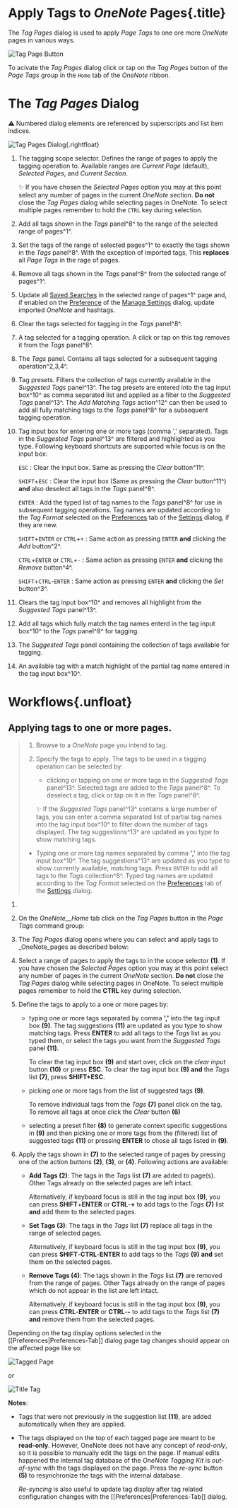 # Apply Tags to _OneNote_ Pages{.title}

The _Tag Pages_ dialog is used to apply _Page Tags_ to one ore more
_OneNote_ pages in various ways.

![Tag Page Button](images/RibbonTagPages.png)

To acivate the _Tag Pages_ dialog click or tap on the _Tag Pages_
button of the _Page Tags_ group in the `Home` tab of the _OneNote_ ribbon.

# The _Tag Pages_ Dialog

:warning: Numbered dialog elements are referenced by superscripts and list item
indices.

![Tag Pages Dialog](images/TagPagesDialog.png){.rightfloat}

1. The tagging scope selector. Defines the range of pages to apply the tagging
   operation to. Available ranges are _Current Page_ (default),
   _Selected Pages_, and _Current Section_.

   :sparkles: If you have chosen the _Selected Pages_ option you may at this
   point select any number of pages in the current _OneNote_ section.
   **Do not** close the _Tag Pages_ dialog while selecting pages in OneNote.
   To select multiple pages remember to hold the `CTRL` key during selection.
2. Add all tags shown in the _Tags_ panel^8^ to the range of the selected
   range of pages^1^.
3. Set the tags of the range of selected pages^1^ to exactly the tags
    shown in the _Tags_ panel^8^. With the exception of imported tags,
    This **replaces** all _Page Tags_ in the rage of pages.
4. Remove all tags shown in the _Tags_ panel^8^ from the selected range of
   pages^1^.
5. Update all [Saved Searches](../SavedSearch.md) in the selected
   range of pages^1^ page and, if enabled on the
   [Preference](../Settings/Preferences-Tab.md) of the
   [Manage Settings](../Settings/Manage%20Settings.md) dialog, update imported
   _OneNote_ and hashtags.
6. Clear the tags selected for tagging in the _Tags_ panel^8^.
7. A tag selected for a tagging operation. A click or tap on this tag removes
   it from the _Tags_ panel^8^.
8. The _Tags_ panel. Contains all tags selected for a subsequent tagging
   operation^2,3,4^.
9. Tag presets. Filters the collection of tags currently available in the
   _Suggested Tags_ panel^13^. The tag presets are entered into the
   tag input box^10^ as comma separated list and applied as a filter to the
   _Suggested Tags_ panel^13^. The _Add Matching Tags_ action^12^ can then be
   used to add all fully matching tags to the _Tags_ panel^8^ for a subsequent
   tagging operation.
10. Tag input box for entering one or more tags (comma ',' separated).
    Tags in the _Suggested Tags_ panel^13^ are filtered and highlighted as you
    type. Following keyboard shortcuts are supported while focus is on the
    input box:

    `ESC`
    :   Clear the input box. Same as pressing the _Clear_ button^11^.

    `SHIFT`+`ESC`
    :   Clear the input box (Same as pressing the _Clear_ button^11^) **and**
        also deselect all tags in the _Tags_ panel^8^.

    `ENTER`
    :   Add the typed list of tag names to the _Tags_ panel^8^ for use in
        subsequent tagging operations. Tag names are updated according to
        the _Tag Format_ selected on the [Preferences](../Settings/Preferences-Tab.md)
        tab of the [Settings](../Settings/Manage%20Settings.md) dialog, if they
        are new.

    `SHIFT`+`ENTER` or `CTRL`+`+`
    :   Same action as pressing `ENTER` **and** clicking the _Add_ button^2^.

    `CTRL`+`ENTER` or `CTRL`+`-`
    :   Same action as pressing `ENTER` **and** clicking the _Remove_ button^4^.

    `SHIFT`+`CTRL`-`ENTER`
    :   Same action as pressing `ENTER` **and** clicking the _Set_ button^3^.
11. Clears the tag input box^10^ and removes all highlight from the
    _Suggested Tags_ panel^13^.
12. Add all tags which fully match the tag names enterd in the tag input box^10^
    to the _Tags_ panel^8^ for tagging.
13. The _Suggested Tags_ panel containing the collection of tags available for
    tagging.
14. An available tag with a match highlight of the partial tag name entered in the
    tag input box^10^.

# Workflows{.unfloat}

## Applying tags to one or more pages.
> 1. Browse to a _OneNote_ page you intend to tag.
> 2. Specify the tags to apply. The tags to be used in a tagging operation can be
>    selected by:
>    * clicking or tapping on one or more tags in the _Suggested Tags_ panel^13^.
>      Selected tags are added to the _Tags_ panel^8^. To deselect a tag,
>      click or tap on it in the _Tags_ panel^8^.
>
>     :sparkles: If the _Suggested Tags_ panel^13^ contains a large number of tags,
>     you can enter a comma separated list of partial tag names into the tag input
>     box^10^ to filter down the number of tags displayed. The tag suggestions^13^
>     are updated as you type to show matching tags.
>
>   * Typing one or more tag names separated by comma **','** into the tag input
>     box^10^. The tag suggestions^13^ are updated as you type to show currently
>     available, matching tags. Press `ENTER` to add all tags to the _Tags_
>     collection^8^. Typed tag names are updated according to the _Tag Format_
>     selected on the [Preferences](../Settings/Preferences-Tab.md) tab of the
>     [Settings](../Settings/Manage%20Settings.md) dialog.
>
1.
2. On the _OneNote__Home_ tab click on the _Tag Pages_ button in the _Page Tags_
   command group:


3. The _Tag Pages_  dialog opens where you can select and apply tags to
   _OneNote_pages as described below:



4. Select a range of pages to apply the tags to in the scope selector **(1)**.
   If you have chosen the _Selected Pages_ option you may at this point select
   any number of pages in the current _OneNote_ section.
   **Do not** close the _Tag Pages_ dialog while selecting pages in OneNote.
   To select multiple pages remember to hold the **CTRL** key during selection.

5. Define the tags to apply to a one or more pages by:
   * typing one or more tags separated by comma **','** into the tag input box **(9)**.
     The tag suggestions **(11)** are updated as you type to show matching tags.
     Press **ENTER** to add all tags to the _Tags_ list as you typed them, or select the tags
     you want from the _Suggested Tags_ panel **(11)**.

     To clear the tag input box **(9)** and start over, click on the _clear input_ button **(10)**
     or press **ESC**. To clear the tag input box **(9)** **and** the _Tags_ list **(7)**,
     press **SHIFT+ESC**.
   * picking one or more tags from the list of suggested tags **(9)**.

     To remove individual tags from the _Tags_ **(7)** panel click on the
     tag. To remove all tags at once click the _Clear_ button **(6)**
   * selecting a preset filter **(8)** to generate context specific suggestions in **(9)**
     and then picking one or more tags from the (filtered) list of suggested tags **(11)** or pressing
     **ENTER** to chose all tags listed in **(9)**.
6. Apply the tags shown in **(7)** to the selected range of pages by pressing one of the action
   buttons **(2)**, **(3)**, or **(4)**. Following actions are available:
   * **Add Tags (2)**: The tags in the _Tags_ list **(7)** are added to page(s).
     Other Tags already on the selected pages are left intact.

     Alternatively, if keyboard focus is still in the tag input box **(9)**, you can
     press **SHIFT**+**ENTER** or **CTRL**-**+** to add tags to the _Tags_ **(7)**
     list **and** add them to the selected pages.
   * **Set Tags (3)**: The tags in the _Tags_ list **(7)** replace all tags
     in the range of selected pages.

     Alternatively, if keyboard focus is still
     in the tag input box **(9)**, you can
     press **SHIFT**-**CTRL**-**ENTER**  to add tags to the _Tags_ **(9)**
     **and** set them on the selected pages.
   * **Remove Tags (4)**: The tags shown in the _Tags_ list **(7)** are removed from the
     range of pages. Other Tags already on the range of pages which do not appear
     in the list are left intact.

     Alternatively, if keyboard focus is still in the tag input box **(9)**, you can
     press **CTRL**-**ENTER** or **CTRL**-**-** to add tags to the _Tags_
     list **(7)** **and** remove them from the selected pages.


Depending on the tag display options selected in the [[Preferences|Preferences-Tab]] dialog
page tag changes should appear on the affected page like so:

![Tagged Page](https://github.com/WetHat/OnenoteTaggingKit/wiki/images/TaggedPage.png)

or

![Title Tag](https://github.com/WetHat/OnenoteTaggingKit/wiki/images/TitleTag.png)

**Notes**:

* Tags that were not previously in the suggestion list **(11)**,
  are added automatically when they are applied.

* The tags displayed on the top of each tagged page are meant to be **read-only**. However, OneNote
  does not have any concept of _read-only_, so it is possible to manually edit the
  tags on the page. If manual edits happened the internal tag database of the _OneNote Tagging Kit_
  is _out-of-sync_ with the tags displayed on the page. Press the _re-sync_ button **(5)** to
  resynchronize the tags with the internal database.

  _Re-syncing_ is also useful to update tag display after tag related configuration changes
  with the [[Preferences|Preferences-Tab]] dialog.

